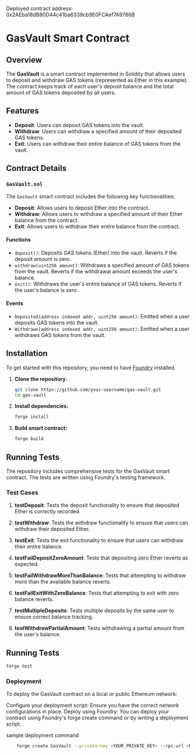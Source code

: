 Deployed contract address: 0x2AEba18dB80D44c41ba6339cb9E0FCAef7A9766B

# GasVault Smart Contract

## Overview

The **GasVault** is a smart contract implemented in Solidity that allows users to deposit and withdraw GAS tokens (represented as Ether in this example). The contract keeps track of each user's deposit balance and the total amount of GAS tokens deposited by all users.

## Features

- **Deposit**: Users can deposit GAS tokens into the vault.
- **Withdraw**: Users can withdraw a specified amount of their deposited GAS tokens.
- **Exit**: Users can withdraw their entire balance of GAS tokens from the vault.

## Contract Details

### `GasVault.sol`

The `GasVault` smart contract includes the following key functionalities:

- **Deposit**: Allows users to deposit Ether into the contract.
- **Withdraw**: Allows users to withdraw a specified amount of their Ether balance from the contract.
- **Exit**: Allows users to withdraw their entire balance from the contract.

#### Functions

- `deposit()`: Deposits GAS tokens (Ether) into the vault. Reverts if the deposit amount is zero.
- `withdraw(uint256 amount)`: Withdraws a specified amount of GAS tokens from the vault. Reverts if the withdrawal amount exceeds the user's balance.
- `exit()`: Withdraws the user's entire balance of GAS tokens. Reverts if the user's balance is zero.

#### Events

- `Deposited(address indexed addr, uint256 amount)`: Emitted when a user deposits GAS tokens into the vault.
- `Withdrawn(address indexed addr, uint256 amount)`: Emitted when a user withdraws GAS tokens from the vault.

## Installation

To get started with this repository, you need to have [Foundry](https://book.getfoundry.sh/) installed.

1. **Clone the repository**:

   ```sh
   git clone https://github.com/your-username/gas-vault.git
   cd gas-vault
   ```
2. **Install dependencies:**

   ```sh
   forge install
   ```
3. **Build smart contract:**
    ```sh
    forge build
    ```
## Running Tests
The repository includes comprehensive tests for the GasVault smart contract. The tests are written using Foundry's testing framework.

### Test Cases
1. **testDeposit**: Tests the deposit functionality to ensure that deposited Ether is correctly recorded.

2. **testWithdraw**: Tests the withdraw functionality to ensure that users can withdraw their deposited Ether.

3. **testExit**: Tests the exit functionality to ensure that users can withdraw their entire balance.

4. **testFailDepositZeroAmount**: Tests that depositing zero Ether reverts as expected.

5. **testFailWithdrawMoreThanBalance**: Tests that attempting to withdraw more than the available balance reverts.

6. **testFailExitWithZeroBalance**: Tests that attempting to exit with zero balance reverts.

7. **testMultipleDeposits**: Tests multiple deposits by the same user to ensure correct balance tracking.

8. **testWithdrawPartialAmount**: Tests withdrawing a partial amount from the user's balance.

## Running Tests

```sh
forge test
```
### Deployment
To deploy the GasVault contract on a local or public Ethereum network:

Configure your deployment script: Ensure you have the correct network configurations in place.
Deploy using Foundry: You can deploy your contract using Foundry's forge create command or by writing a deployment script.

sample deployment command
```sh
    forge create GasVault --private-key <YOUR_PRIVATE_KEY> --rpc-url <RPC_URL>
```